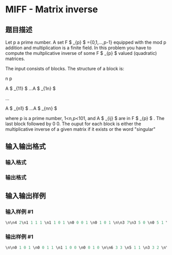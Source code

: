 # MIFF - Matrix inverse

## 题目描述

Let p a prime number. A set F $ _{p} $ ={0,1,...,p-1} equipped with the mod p addition and multiplication is a finite field. In this problem you have to compute the multplicative inverse of some F $ _{p} $ valued (quadratic) matrices.

The input consists of blocks. The structure of a block is:

n p

A $ _{11} $ ...A $ _{1n} $

...

A $ _{n1} $ ...A $ _{nn} $

where p is a prime number, 1<n,p<101, and A $ _{ij} $ are in F $ _{p} $ . The last block followed by 0 0. The ouput for each block is either the multiplicative inverse of a given matrix if it exists or the word "singular"

## 输入输出格式

### 输入格式

### 输出格式

## 输入输出样例

### 输入样例 #1

```cpp
\n\n4 2\n1 1 1 1 \n1 1 0 1 \n0 0 0 1 \n0 1 0 1 \n\n3 7\n3 5 0 \n0 5 1 \n6 6 6 \n\n2 2\n1 1 \n1 0 \n\n3 5\n4 0 0 \n2 4 1 \n0 2 3 \n\n3 7\n0 1 4 \n6 1 2 \n2 1 1 \n\n0 0\n\n
```


### 输出样例 #1

```cpp
\n\n0 1 0 1 \n0 0 1 1 \n1 1 0 0 \n0 0 1 0 \n\n6 3 3 \n5 1 1 \n3 3 2 \n\n0 1 \n1 1 \n\nsingular\n\nsingular\n
```


